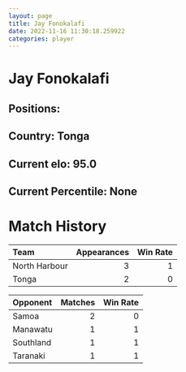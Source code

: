 ```yaml
---  
layout: page  
title: Jay Fonokalafi  
date: 2022-11-16 11:30:18.259922  
categories: player  
---
```

# Jay Fonokalafi

## Positions: 

## Country: Tonga

## Current elo: 95.0

## Current Percentile: None

# Match History


| Team          |   Appearances |   Win Rate |
|:--------------|--------------:|-----------:|
| North Harbour |             3 |          1 |
| Tonga         |             2 |          0 |

| Opponent   |   Matches |   Win Rate |
|:-----------|----------:|-----------:|
| Samoa      |         2 |          0 |
| Manawatu   |         1 |          1 |
| Southland  |         1 |          1 |
| Taranaki   |         1 |          1 |